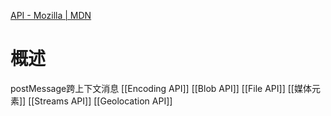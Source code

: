 [API - Mozilla | MDN](https://developer.mozilla.org/zh-CN/docs/Mozilla/Add-ons/WebExtensions/API?spm=a21iq3.home.0.0.54b42764PcwehE) 
#  概述
postMessage跨上下文消息
[[Encoding API]] 
[[Blob API]] 
[[File API]] 
[[媒体元素]] 
[[Streams API]] 
[[Geolocation API]] 